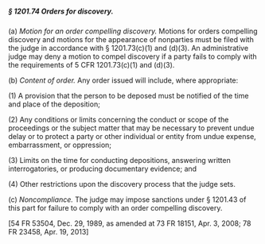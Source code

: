 ##### § 1201.74 Orders for discovery. #####

(a) *Motion for an order compelling discovery.* Motions for orders compelling discovery and motions for the appearance of nonparties must be filed with the judge in accordance with § 1201.73(c)(1) and (d)(3). An administrative judge may deny a motion to compel discovery if a party fails to comply with the requirements of 5 CFR 1201.73(c)(1) and (d)(3).

(b) *Content of order.* Any order issued will include, where appropriate:

(1) A provision that the person to be deposed must be notified of the time and place of the deposition;

(2) Any conditions or limits concerning the conduct or scope of the proceedings or the subject matter that may be necessary to prevent undue delay or to protect a party or other individual or entity from undue expense, embarrassment, or oppression;

(3) Limits on the time for conducting depositions, answering written interrogatories, or producing documentary evidence; and

(4) Other restrictions upon the discovery process that the judge sets.

(c) *Noncompliance.* The judge may impose sanctions under § 1201.43 of this part for failure to comply with an order compelling discovery.

[54 FR 53504, Dec. 29, 1989, as amended at 73 FR 18151, Apr. 3, 2008; 78 FR 23458, Apr. 19, 2013]